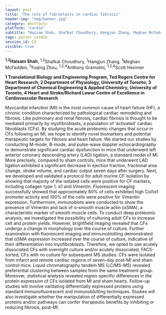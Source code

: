 ```yaml
---
layout: post
title: "The role of fibroblasts in cardiac fibrosis"
header-img: "img/banner.jpg"
category: abstracts
platform: "cardio"
subtitle: "Haisam Shah, Shafkat Choudhury, Hangjun Zhang, Meghan McFadden, Yuqing Zhou, Anthony Gramolini, Scott Heximer"
tags: poster cardio
session_id: C3
visible: true
---
```

**<sup>1,2</sup>Haisam Shah**, <sup>1,3</sup>Shafkat Choudhury, <sup>1</sup>Hangjun Zhang, <sup>1</sup>Meghan McFadden, <sup>1</sup>Yuqing Zhou, <sup>1,2,4</sup>Anthony Gramolini, <sup>1,2,4</sup>Scott Heximer

__1 Translational Biology and Engineering Program, Ted Rogers Centre for Heart Research; 2 Department of Physiology, University of Toronto; 3 Department of Chemical Engineering & Applied Chemistry, University of Toronto, 4 Heart and Stroke/Richard Lewar Centre of Excellence in Cardiovascular Research__

Myocardial infarction (MI) is the most common cause of heart failure (HF), a chronic condition characterized by pathological cardiac remodeling and fibrosis. Like pulmonary and renal fibrosis, cardiac fibrosis is thought to be mediated primarily by myofibroblasts, a population of ‘activated’ cardiac fibroblasts (CFs). By studying the acute proteomic changes that occur in CFs following an MI, we hope to identify novel biomarkers and potential therapeutic targets for fibrosis and heart failure. We started our studies by conducting M-mode, B-mode, and pulse-wave doppler echocardiography to demonstrate significant cardiac dysfunction in mice that underwent left anterior coronary descending artery (LAD) ligation, a standard model of MI. More precisely, compared to sham controls, mice that underwent LAD ligation exhibited a significant decrease in ejection fraction, fractional area change, stroke volume, and cardiac output seven days after surgery. Next, we developed and validated a protocol for adult murine CF isolation by showing that majority of the isolated cells were positive for CF markers, including collagen type 1, α1 and Vimentin. Fluorescent imaging successfully showed that approximately 80% of cells exhibited high Col1α1 promoter activity and 100% of the cells were positive for Vimentin expression. Furthermore, immunoblots were conducted to show the presence of Vimentin and lack of α-smooth muscle actin (αSMA), a characteristic marker of smooth muscle cells. To conduct deep proteomic analysis, we investigated the possibility of culturing adult CFs to increase cell and protein yields. However, brightfield imaging revealed that CFs undergo a change in morphology over the course of culture. Further examination with fluorescent imaging and immunoblotting demonstrated that αSMA expression increased over the course of culture, indicative of their differentiation into myofibroblasts. Therefore, we opted to use acutely dissociated CFs with overnight culture and/or acutely dissociated, FACS-sorted, CFs with no culture for subsequent MS studies. CFs were isolated from infarct and remote cardiac regions of seven-day post-MI and sham control mice. Liquid chromatography tandem MS (LC/MS-MS) revealed preferential clustering between samples from the same treatment group. Moreover, statistical analysis revealed region-specific differences in the protein expression of CFs isolated from MI and sham hearts. Follow-up studies will involve validating differentially expressed proteins using standard immunofluorescent and immunoblotting techniques. Studies will also investigate whether the manipulation of differentially expressed proteins and/or pathways can confer therapeutic benefits by inhibiting or reducing fibrosis, post-MI.